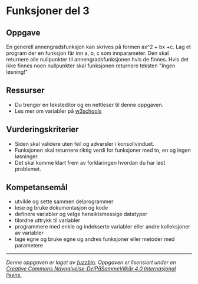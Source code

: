 # Funksjoner del 3

## Oppgave

En generell annengradsfunksjon kan skrives på formen ax^2 + bx +c.
Lag et program der en funksjon får inn a, b, c som innparameter. Den skal returnere alle nullpunkter til annengradsfunksjonen hvis de finnes. Hvis det ikke finnes noen nullpunkter skal funksjonen returnere teksten "Ingen løsning!"

## Ressurser

* Du trenger en teksteditor og en nettleser til denne oppgaven.
* Les mer om variabler på [w3schools](http://www.w3schools.com/js/js_functions.asp)

## Vurderingskriterier

* Siden skal validere uten feil og advarsler i konsollvinduet.
* Funksjonen skal returnere riktig verdi for funksjoner med to, en og ingen løsninger.
* Det skal komme klart frem av forklaringen hvordan du har løst problemet.

## Kompetansemål

* utvikle og sette sammen delprogrammer
* lese og bruke dokumentasjon og kode
* definere variabler og velge hensiktsmessige datatyper
* tilordne uttrykk til variabler
* programmere med enkle og indekserte variabler eller andre kolleksjoner av variabler
* lage egne og bruke egne og andres funksjoner eller metoder med parametere

---
_Denne oppgaven er laget av [fuzzbin](https://github.com/fuzzbin). Oppgaven er lisensiert under en [Creative Commons Navngivelse-DelPåSammeVilkår 4.0 Internasjonal lisens.
](http://creativecommons.org/licenses/by-sa/4.0/)_
